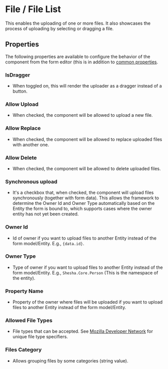 # File / File List

This enables the uploading of one or more files. It also showcases the process of uploading by selecting or dragging a file.

[//]: # (<iframe width="100%" height="500" src="https://pd-docs-adminportal-test.shesha.dev/shesha/forms-designer/?id=3745cb52-d48c-478c-8d34-b5743f7c9388" title="File / Filelist component" ></iframe>)

## Properties

The following properties are available to configure the behavior of the component from the form editor (this is in addition to [common properties](/docs/front-end-basics/form-components/common-component-properties.md).

### IsDragger

- When toggled on, this will render the uploader as a dragger instead of a button.

### Allow Upload

- When checked, the component will be allowed to upload a new file.

### Allow Replace

- When checked, the component will be allowed to replace uploaded files with another one.

### Allow Delete

- When checked, the component will be allowed to delete uploaded files.

### Synchronous upload

- It's a checkbox that, when checked, the component will upload files synchronously (together with form data). This allows the framework to determine the Owner Id and Owner Type automatically based on the Entity the form is bound to, which supports cases where the owner entity has not yet been created.

### Owner Id

- Id of owner if you want to upload files to another Entity instead of the form model/Entity. E.g., `{data.id}`.

### Owner Type

- Type of owner if you want to upload files to another Entity instead of the form model/Entity. E.g., `Shesha.Core.Person` (This is the namespace of the entity).

### Property Name

- Property of the owner where files will be uploaded if you want to upload files to another Entity instead of the form model/Entity.

### Allowed File Types

- File types that can be accepted. See [Mozilla Developer Network](https://developer.mozilla.org/en-US/docs/Web/HTML/Element/input/file#unique_file_type_specifiers) for unique file type specifiers.

### Files Category

- Allows grouping files by some categories (string value).
